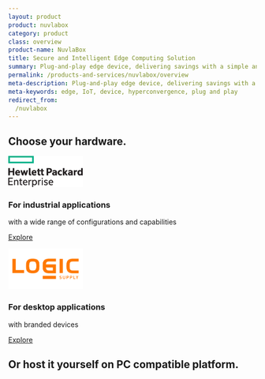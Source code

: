 ```yaml
---
layout: product
product: nuvlabox
category: product
class: overview
product-name: NuvlaBox
title: Secure and Intelligent Edge Computing Solution
summary: Plug-and-play edge device, delivering savings with a simple and secure private cloud solution. Build serious IoT capabilities, reduce operational costs and improve efficiency.
permalink: /products-and-services/nuvlabox/overview
meta-description: Plug-and-play edge device, delivering savings with a simple and secure private cloud solution. Build serious IoT capabilities, reduce operational costs and improve efficiency.
meta-keywords: edge, IoT, device, hyperconvergence, plug and play
redirect_from:
  /nuvlabox
---
```


<section class="mt-20 section-is-it-for bg-white">
	<div class="container">
		<div class="row justify-content-center pt-50">
			<div class="col-md-12 section-title text-center">
					<h2 class="pb-10 fw700">Choose your hardware.</h2>
			</div>
		</div>
		<div class="row justify-content-center icon-is-it-for pb-50 pt-25">
			<div class="col-md-4 col-sm-6 col-xs-12 item icon animated">
              <img src="/img/content/Hewlett_Packard_Enterprise_logo.png" alt="hpe logo" width="30%">
              <h3 class="mt-20 text-center fw600">For industrial applications</h3>
              <p class="mt-10 text-center">with a wide range of configurations and capabilities</p>
              <p class="button mt-10 text-center">
        	      <a class="btn-sixsq mt-20 color-3 text-center" href="/products-and-services/nuvlabox/tech-spec#hpe"><i class="fa fa-plus-square-o"></i>  Explore</a>
              </p>
            </div>
			<div class="col-md-4 col-sm-6 col-xs-12 item icon animated">
              <img src="/img/content/logic-supply-logo.png" alt="logic supply logo" width="30%">
              <h3 class="mt-20 text-center fw600">For desktop applications</h3>
              <p class="mt-10 text-center">with branded devices</p>
              <p class="button mt-10 text-center">
        	      <a class="btn-sixsq mt-20 color-3 text-center" href="/products-and-services/nuvlabox/tech-spec#logic-supply"><i class="fa fa-plus-square-o"></i>  Explore</a>
              </p>
            </div>
		</div>
		<div class="row justify-content-center pb-50">
			<div class="col-md-12 section-title text-center">
				<h2 class="pb-10 fw700">Or host it yourself on PC compatible platform.</h2>
			</div>
		</div>
	</div>
</section>
